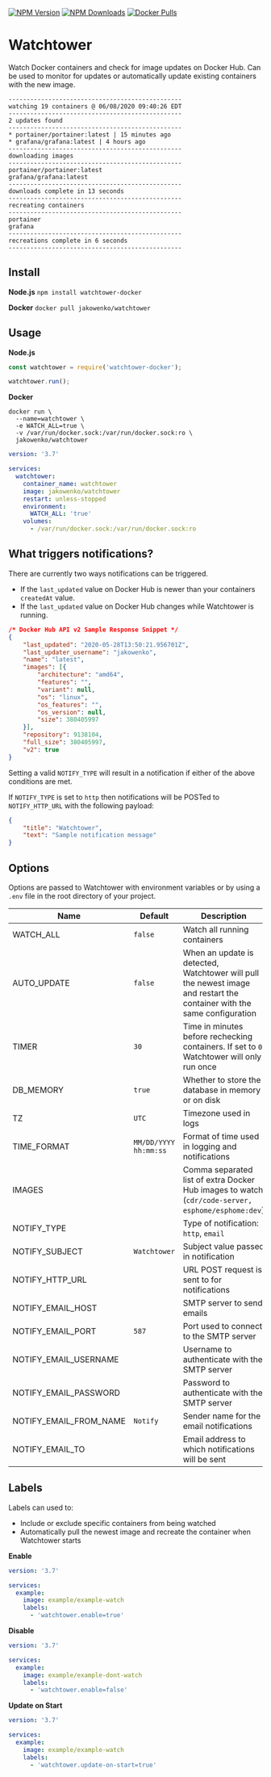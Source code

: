 [![NPM Version](https://flat.badgen.net/npm/v/watchtower-docker)](https://www.npmjs.com/package/watchtower-docker)
[![NPM Downloads](https://flat.badgen.net/npm/dt/watchtower-docker)](https://www.npmjs.com/package/watchtower-docker)
[![Docker Pulls](https://flat.badgen.net/docker/pulls/jakowenko/watchtower)](https://hub.docker.com/r/jakowenko/watchtower)

# Watchtower

Watch Docker containers and check for image updates on Docker Hub. Can be used to monitor for updates or automatically update existing containers with the new image.

```shell
------------------------------------------------
watching 19 containers @ 06/08/2020 09:40:26 EDT
------------------------------------------------
2 updates found
------------------------------------------------
* portainer/portainer:latest | 15 minutes ago
* grafana/grafana:latest | 4 hours ago
------------------------------------------------
downloading images
------------------------------------------------
portainer/portainer:latest
grafana/grafana:latest
------------------------------------------------
downloads complete in 13 seconds
------------------------------------------------
recreating containers
------------------------------------------------
portainer
grafana
------------------------------------------------
recreations complete in 6 seconds
------------------------------------------------
```

## Install

**Node.js**
`npm install watchtower-docker`

**Docker**
`docker pull jakowenko/watchtower`

## Usage

**Node.js**
```js
const watchtower = require('watchtower-docker');

watchtower.run();
```

**Docker**
```shell
docker run \
  --name=watchtower \
  -e WATCH_ALL=true \
  -v /var/run/docker.sock:/var/run/docker.sock:ro \
  jakowenko/watchtower
```

```yaml
version: '3.7'

services:
  watchtower:
    container_name: watchtower
    image: jakowenko/watchtower
    restart: unless-stopped
    environment:
      WATCH_ALL: 'true'
    volumes:
      - /var/run/docker.sock:/var/run/docker.sock:ro
```

## What triggers notifications?
There are currently two ways notifications can be triggered.

 - If the `last_updated` value on Docker Hub is newer than your containers `createdAt` value.
 - If the `last_updated` value on Docker Hub changes while Watchtower is running.

```json
/* Docker Hub API v2 Sample Response Snippet */
{
	"last_updated": "2020-05-28T13:50:21.956701Z",
	"last_updater_username": "jakowenko",
	"name": "latest",
	"images": [{
		"architecture": "amd64",
		"features": "",
		"variant": null,
		"os": "linux",
		"os_features": "",
		"os_version": null,
		"size": 380405997
	}],
	"repository": 9138104,
	"full_size": 380405997,
	"v2": true
}
```

Setting a valid `NOTIFY_TYPE` will result in a notification if either of the above conditions are met.

If `NOTIFY_TYPE` is set to `http` then notifications will be POSTed to `NOTIFY_HTTP_URL` with the following payload:

```json
{
	"title": "Watchtower",
	"text": "Sample notification message"
}
```

## Options

Options are passed to Watchtower with environment variables or by using a `.env` file in the root directory of your project.

| Name | Default | Description |
|--|--|--|
| WATCH_ALL | `false` | Watch all running containers |
| AUTO_UPDATE | `false` | When an update is detected, Watchtower will pull the newest image and restart the container with the same configuration |
| TIMER | `30` | Time in minutes before rechecking containers. If set to `0`, Watchtower will only run once |
| DB_MEMORY | `true` | Whether to store the database in memory or on disk |
| TZ | `UTC` | Timezone used in logs |
| TIME_FORMAT | `MM/DD/YYYY hh:mm:ss` | Format of time used in logging and notifications |
| IMAGES || Comma separated list of extra Docker Hub images to watch (`cdr/code-server, esphome/esphome:dev`)
| NOTIFY_TYPE ||Type of notification: `http`, `email` |
| NOTIFY_SUBJECT | `Watchtower` | Subject value passed in notification |
| NOTIFY_HTTP_URL || URL POST request is sent to for notifications |
| NOTIFY_EMAIL_HOST || SMTP server to send emails |
| NOTIFY_EMAIL_PORT | `587` | Port used to connect to the SMTP server |
| NOTIFY_EMAIL_USERNAME || Username to authenticate with the SMTP server |
| NOTIFY_EMAIL_PASSWORD || Password to authenticate with the SMTP server |
| NOTIFY_EMAIL_FROM_NAME | `Notify` | Sender name for the email notifications |
| NOTIFY_EMAIL_TO || Email address to which notifications will be sent |

## Labels

Labels can used to:
 - Include or exclude specific containers from being watched
 - Automatically pull the newest image and recreate the container when Watchtower starts

**Enable**

```yaml
version: '3.7'

services:
  example:
    image: example/example-watch
    labels:
      - 'watchtower.enable=true'
```
**Disable**
```yaml
version: '3.7'

services:
  example:
    image: example/example-dont-watch
    labels:
      - 'watchtower.enable=false'
```

**Update on Start**
```yaml
version: '3.7'

services:
  example:
    image: example/example-watch
    labels:
      - 'watchtower.update-on-start=true'
```